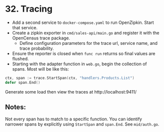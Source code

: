 # 32. Tracing

- Add a second service to `docker-compose.yaml` to run OpenZipkin. Start that service.
- Create a zipkin exporter in `cmd/sales-api/main.go` and register it with the OpenCensus trace package.
  - Define configuration parameters for the trace url, service name, and trace probability.
- Ensure the reporter is closed when `func run` returns so final values are flushed.
- Starting with the adapter function in `web.go`, begin the collection of spans. Most will be like this:

```go
ctx, span := trace.StartSpan(ctx, "handlers.Products.List")
defer span.End()
```

Generate some load then view the traces at http://localhost:9411/

## Notes:

Not every span has to match to a specific function. You can identify narrower
spans by explicitly using `StartSpan` and `span.End`. See `mid/auth.go`.
